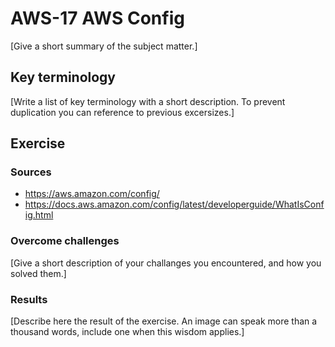 # AWS-17 AWS Config
[Give a short summary of the subject matter.]

## Key terminology
[Write a list of key terminology with a short description. To prevent duplication you can reference to previous excersizes.]

## Exercise
### Sources
- https://aws.amazon.com/config/
- https://docs.aws.amazon.com/config/latest/developerguide/WhatIsConfig.html

### Overcome challenges
[Give a short description of your challanges you encountered, and how you solved them.]

### Results
[Describe here the result of the exercise. An image can speak more than a thousand words, include one when this wisdom applies.]
